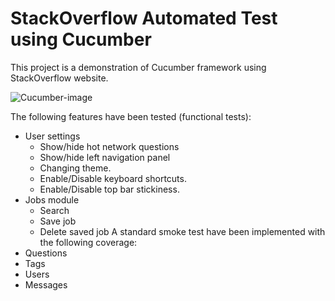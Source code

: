 # StackOverflow Automated Test using Cucumber
This project is a demonstration of Cucumber framework using StackOverflow website.

![Cucumber-image](https://user-images.githubusercontent.com/29877995/83786868-a9f88680-a69b-11ea-880c-3812407a5d4d.png)

The following features have been tested (functional tests):
* User settings
    - Show/hide hot network questions
    - Show/hide left navigation panel
    - Changing theme.
    - Enable/Disable keyboard shortcuts.
    - Enable/Disable top bar stickiness.
* Jobs module
    - Search
    - Save job
    - Delete saved job
A standard smoke test have been implemented with the following coverage:
* Questions
* Tags
* Users
* Messages
